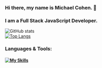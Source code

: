 ### Hi there, my name is Michael Cohen. 👋

### I am a Full Stack JavaScript Developer.


<!--
**mcohen2000/mcohen2000** is a ✨ _special_ ✨ repository because its `README.md` (this file) appears on your GitHub profile.

Here are some ideas to get you started:

- 🔭 I’m currently working on ...
- 🌱 I’m currently learning ...
- 👯 I’m looking to collaborate on ...
- 🤔 I’m looking for help with ...
- 💬 Ask me about ...
- 📫 How to reach me: ...
- 😄 Pronouns: ...
- ⚡ Fun fact: ...
-->


![GitHub stats](https://github-readme-stats.vercel.app/api?username=mcohen2000&count_private=true&theme=tokyonight&show_icons=true)
<br>
[![Top Langs](https://github-readme-stats.vercel.app/api/top-langs/?username=mcohen2000&layout=compact&langs_count=8)](https://github.com/mcohen2000/github-readme-stats)


### Languages & Tools:
#### [![My Skills](https://skillicons.dev/icons?i=js,html,css,react,bootstrap,materialui,express,mongodb,nodejs,vscode,netlify,ps,figma,git,github)](https://skillicons.dev)
